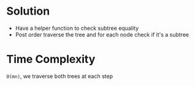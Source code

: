 # Solution
- Have a helper function to check subtree equality
- Post order traverse the tree and for each node check if it's a subtree

# Time Complexity
`O(mn)`, we traverse both trees at each step